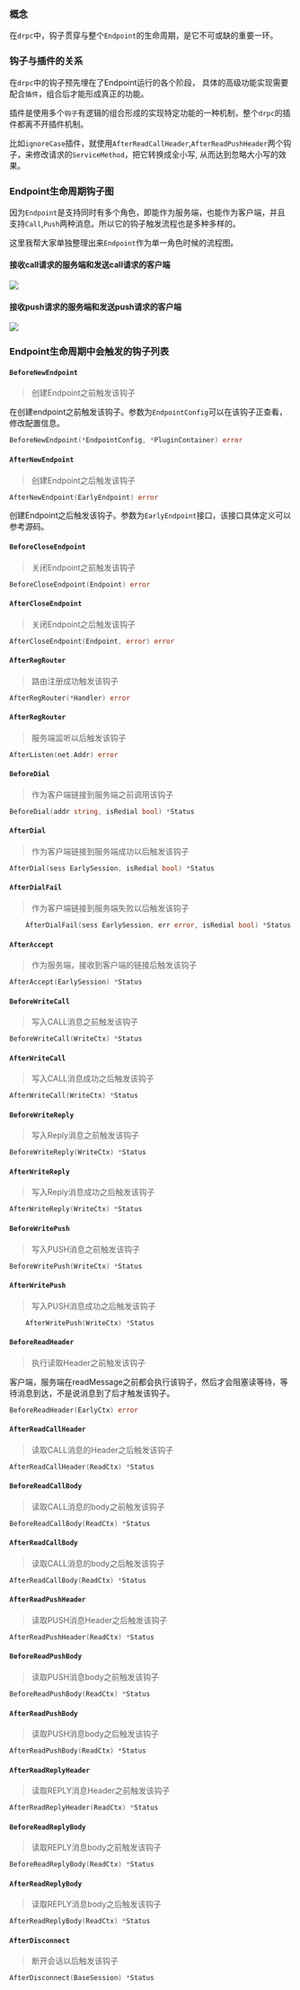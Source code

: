 ### 概念

在`drpc`中，钩子贯穿与整个`Endpoint`的生命周期，是它不可或缺的重要一环。


### 钩子与插件的关系

在`drpc`中的钩子预先埋在了Endpoint运行的各个阶段，
具体的高级功能实现需要配合`插件`，组合后才能形成真正的功能。


插件是使用多个`钩子`有逻辑的组合形成的实现特定功能的一种机制，整个`drpc`的插件都离不开插件机制。

比如`ignoreCase`插件，就使用`AfterReadCallHeader`,`AfterReadPushHeader`两个钩子，来修改请求的`ServiceMethod`，把它转换成全小写,
从而达到忽略大小写的效果。

### Endpoint生命周期钩子图

因为`Endpoint`是支持同时有多个角色，即能作为服务端，也能作为客户端，并且支持`Call`,`Push`两种消息。所以它的钩子触发流程也是多种多样的。

这里我帮大家单独整理出来`Endpoint`作为单一角色时候的流程图。

#### 接收call请求的服务端和发送call请求的客户端
![](images/recvcallandsendcall.svg)


#### 接收push请求的服务端和发送push请求的客户端
![](images/recvpushandsendpush.svg)


### Endpoint生命周期中会触发的钩子列表

#### `BeforeNewEndpoint`

> 创建Endpoint之前触发该钩子

在创建endpoint之前触发该钩子。参数为`EndpointConfig`可以在该钩子正查看，修改配置信息。

```go
BeforeNewEndpoint(*EndpointConfig, *PluginContainer) error
```

#### `AfterNewEndpoint`

> 创建Endpoint之后触发该钩子
```go
AfterNewEndpoint(EarlyEndpoint) error
```

创建Endpoint之后触发该钩子。参数为`EarlyEndpoint`接口，该接口具体定义可以参考源码。

#### `BeforeCloseEndpoint`

> 关闭Endpoint之前触发该钩子

```go
BeforeCloseEndpoint(Endpoint) error
```

#### `AfterCloseEndpoint`

> 关闭Endpoint之后触发该钩子

```go
AfterCloseEndpoint(Endpoint, error) error
```

#### `AfterRegRouter`

> 路由注册成功触发该钩子

```go
AfterRegRouter(*Handler) error
```

#### `AfterRegRouter`

> 服务端监听以后触发该钩子

```go
AfterListen(net.Addr) error
```

#### `BeforeDial`

> 作为客户端链接到服务端之前调用该钩子

```go
BeforeDial(addr string, isRedial bool) *Status
```

#### `AfterDial`

> 作为客户端链接到服务端成功以后触发该钩子

```go
AfterDial(sess EarlySession, isRedial bool) *Status
```

#### `AfterDialFail`

> 作为客户端链接到服务端失败以后触发该钩子

```go
	AfterDialFail(sess EarlySession, err error, isRedial bool) *Status
```

#### `AfterAccept`

> 作为服务端，接收到客户端的链接后触发该钩子

```go
AfterAccept(EarlySession) *Status
```


#### `BeforeWriteCall`

> 写入CALL消息之前触发该钩子

```go
BeforeWriteCall(WriteCtx) *Status
```

#### `AfterWriteCall`

> 写入CALL消息成功之后触发该钩子

```go
AfterWriteCall(WriteCtx) *Status
```


#### `BeforeWriteReply`

> 写入Reply消息之前触发该钩子

```go
BeforeWriteReply(WriteCtx) *Status
```

#### `AfterWriteReply`

> 写入Reply消息成功之后触发该钩子

```go
AfterWriteReply(WriteCtx) *Status
```

#### `BeforeWritePush`

> 写入PUSH消息之前触发该钩子

```go
BeforeWritePush(WriteCtx) *Status
```

#### `AfterWritePush`

> 写入PUSH消息成功之后触发该钩子

```go
	AfterWritePush(WriteCtx) *Status
```

#### `BeforeReadHeader`

> 执行读取Header之前触发该钩子

客户端，服务端在readMessage之前都会执行该钩子，然后才会阻塞读等待，等待消息到达，不是说消息到了后才触发该钩子。

```go
BeforeReadHeader(EarlyCtx) error
```

#### `AfterReadCallHeader`

> 读取CALL消息的Header之后触发该钩子

```go
AfterReadCallHeader(ReadCtx) *Status
```


#### `BeforeReadCallBody`

> 读取CALL消息的body之前触发该钩子

```go
BeforeReadCallBody(ReadCtx) *Status
```

#### `AfterReadCallBody`

> 读取CALL消息的body之后触发该钩子

```go
AfterReadCallBody(ReadCtx) *Status
```

#### `AfterReadPushHeader`

> 读取PUSH消息Header之后触发该钩子

```go
AfterReadPushHeader(ReadCtx) *Status
```

#### `BeforeReadPushBody`

> 读取PUSH消息body之前触发该钩子

```go
BeforeReadPushBody(ReadCtx) *Status
```

#### `AfterReadPushBody`

> 读取PUSH消息body之后触发该钩子

```go
AfterReadPushBody(ReadCtx) *Status
```

#### `AfterReadReplyHeader`

> 读取REPLY消息Header之前触发该钩子

```go
AfterReadReplyHeader(ReadCtx) *Status
```

#### `BeforeReadReplyBody`

> 读取REPLY消息body之前触发该钩子

```go
BeforeReadReplyBody(ReadCtx) *Status
```

#### `AfterReadReplyBody`

> 读取REPLY消息body之后触发该钩子

```go
AfterReadReplyBody(ReadCtx) *Status
```

#### `AfterDisconnect`

> 断开会话以后触发该钩子

```go
AfterDisconnect(BaseSession) *Status
```



